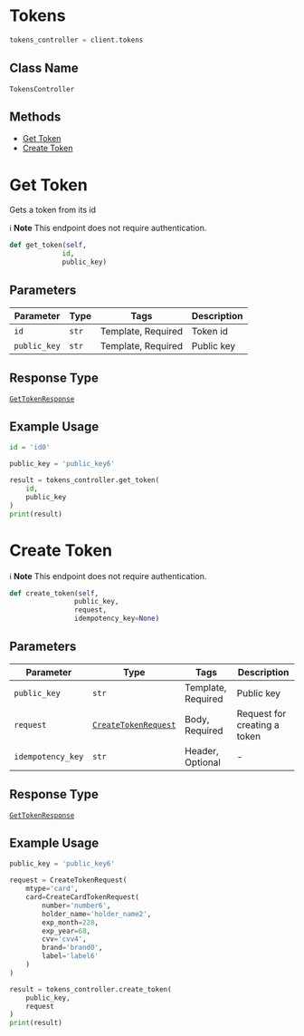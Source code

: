 # Tokens

```python
tokens_controller = client.tokens
```

## Class Name

`TokensController`

## Methods

* [Get Token](../../doc/controllers/tokens.md#get-token)
* [Create Token](../../doc/controllers/tokens.md#create-token)


# Get Token

Gets a token from its id

:information_source: **Note** This endpoint does not require authentication.

```python
def get_token(self,
             id,
             public_key)
```

## Parameters

| Parameter | Type | Tags | Description |
|  --- | --- | --- | --- |
| `id` | `str` | Template, Required | Token id |
| `public_key` | `str` | Template, Required | Public key |

## Response Type

[`GetTokenResponse`](../../doc/models/get-token-response.md)

## Example Usage

```python
id = 'id0'

public_key = 'public_key6'

result = tokens_controller.get_token(
    id,
    public_key
)
print(result)
```


# Create Token

:information_source: **Note** This endpoint does not require authentication.

```python
def create_token(self,
                public_key,
                request,
                idempotency_key=None)
```

## Parameters

| Parameter | Type | Tags | Description |
|  --- | --- | --- | --- |
| `public_key` | `str` | Template, Required | Public key |
| `request` | [`CreateTokenRequest`](../../doc/models/create-token-request.md) | Body, Required | Request for creating a token |
| `idempotency_key` | `str` | Header, Optional | - |

## Response Type

[`GetTokenResponse`](../../doc/models/get-token-response.md)

## Example Usage

```python
public_key = 'public_key6'

request = CreateTokenRequest(
    mtype='card',
    card=CreateCardTokenRequest(
        number='number6',
        holder_name='holder_name2',
        exp_month=228,
        exp_year=68,
        cvv='cvv4',
        brand='brand0',
        label='label6'
    )
)

result = tokens_controller.create_token(
    public_key,
    request
)
print(result)
```

